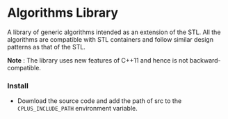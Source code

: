# Algorithms Library

A library of generic algorithms intended as an extension of the STL. All the algorithms are compatible with STL containers and follow similar design patterns as that of the STL.

**Note** : The library uses new features of C++11 and hence is not backward-compatible.

### Install
* Download the source code and add the path of src to the `CPLUS_INCLUDE_PATH` environment variable.
